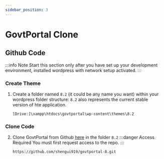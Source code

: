 ```yaml
---
sidebar_position: 3
---
```


# GovtPortal Clone

## Github Code

:::info Note
Start this section only after you have set up your development environment, installed wordpress with network setup activated.
:::

### Create Theme

1. Create a folder named `8.2` (it could be any name you want) within your wordpress folder structure:
   `8.2` also represents the current stable version of hte application.

   ```
   [Drive:]\xampp\htdocs\govtportal\wp-content\themes\8.2
   ```

### Clone Code

2. Clone GovtPortal from Github [here](https://github.com/shengui919/govtportal-8.git) in the folder `8.2`
   :::danger Access Required
   You must first request access to the repo.
   :::

   ```
   https://github.com/shengui919/govtportal-8.git
   ```
